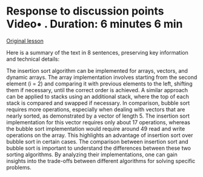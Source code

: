 # Response to discussion points Video• . Duration: 6 minutes 6 min

[Original lesson](https://www.coursera.org/learn/uol-algorithms-and-data-structures-1/lecture/OrksV/response-to-discussion-points)

Here is a summary of the text in 8 sentences, preserving key information and technical details:

The insertion sort algorithm can be implemented for arrays, vectors, and dynamic arrays. The array implementation involves starting from the second element (i = 2) and comparing it with previous elements to the left, shifting them if necessary, until the correct order is achieved. A similar approach can be applied to stacks using an additional stack, where the top of each stack is compared and swapped if necessary. In comparison, bubble sort requires more operations, especially when dealing with vectors that are nearly sorted, as demonstrated by a vector of length 5. The insertion sort implementation for this vector requires only about 17 operations, whereas the bubble sort implementation would require around 49 read and write operations on the array. This highlights an advantage of insertion sort over bubble sort in certain cases. The comparison between insertion sort and bubble sort is important to understand the differences between these two sorting algorithms. By analyzing their implementations, one can gain insights into the trade-offs between different algorithms for solving specific problems.

